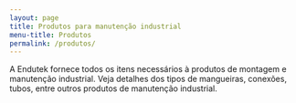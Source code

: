 ```yaml
---
layout: page
title: Produtos para manutenção industrial
menu-title: Produtos
permalink: /produtos/
---
```


A Endutek fornece todos os itens necessários à produtos de montagem e manutenção industrial. Veja detalhes dos tipos de mangueiras, conexões, tubos, entre outros produtos de manutenção industrial.